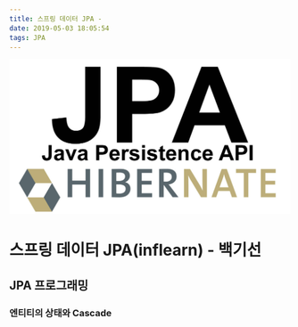 ```yaml
---
title: 스프링 데이터 JPA - 
date: 2019-05-03 18:05:54
tags: JPA
---
```

![springf](/images/jpa_logo.png)
# 스프링 데이터 JPA(inflearn) - 백기선 
## JPA 프로그래밍
### 엔티티의 상태와 Cascade